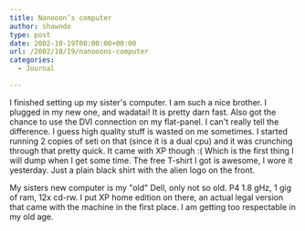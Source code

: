 ```yaml
---
title: Nanooon’s computer
author: shawndo
type: post
date: 2002-10-19T00:00:00+00:00
url: /2002/10/19/nanooons-computer
categories:
  - Journal

---
```

I finished setting up my sister's computer. I am such a nice brother. I plugged in my new one, and wadatai! It is pretty darn fast. Also got the chance to use the DVI connection on my flat-panel. I can't really tell the difference. I guess high quality stuff is wasted on me sometimes. I started running 2 copies of seti on that (since it is a dual cpu) and it was crunching through that pretty quick. It came with XP though :( Which is the first thing I will dump when I get some time. The free T-shirt I got is awesome, I wore it yesterday. Just a plain black shirt with the alien logo on the front.  
  
My sisters new computer is my "old" Dell, only not so old. P4 1.8 gHz, 1 gig of ram, 12x cd-rw. I put XP home edition on there, an actual legal version that came with the machine in the first place. I am getting too respectable in my old age.